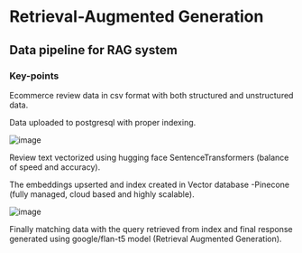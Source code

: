 # Retrieval-Augmented Generation

## Data pipeline for RAG system

### Key-points

Ecommerce review data in csv format with both structured and unstructured data.

Data uploaded to postgresql with proper indexing.

![image](https://github.com/user-attachments/assets/3e2df134-b718-40c5-a13c-0e9ed7e82289)


Review text vectorized using hugging face SentenceTransformers (balance of speed and accuracy).

The embeddings upserted and index created in Vector database -Pinecone  (fully managed, cloud based and highly scalable).

![image](https://github.com/user-attachments/assets/81f4aef4-5896-4d1e-b104-4cabebc585c9)

Finally matching data with the query retrieved from index and final response generated using google/flan-t5 model (Retrieval Augmented Generation).
